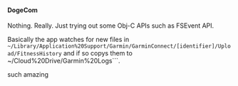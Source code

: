 #### DogeCom

Nothing. Really. Just trying out some Obj-C APIs such as FSEvent API.

Basically the app watches for new files in ```~/Library/Application%20Support/Garmin/GarminConnect/[identifier]/Upload/FitnessHistory``` and if so copys them to ~/Cloud%20Drive/Garmin%20Logs```.

such amazing

